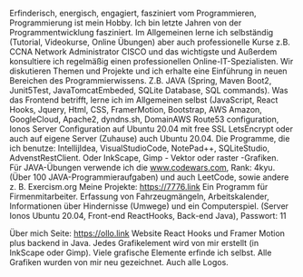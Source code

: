 Erfinderisch, energisch, engagiert, fasziniert vom Programmieren, Programmierung ist mein Hobby.
Ich bin letzte Jahren von der Programmentwicklung fasziniert. Im Allgemeinen lerne ich selbständig (Tutorial, Videokurse, Online Übungen) aber auch professionelle Kurse z.B. CCNA Network Administrator CISCO und das wichtigste und Außerdem konsultiere ich regelmäßig einen professionellen Online-IT-Spezialisten. Wir diskutieren Themen und Projekte und ich erhalte eine Einführung in neuen Bereichen des Programmierwissens. Z.B. JAVA (Spring, Maven Boot2, Junit5Test, JavaTomcatEmbeded, SQLite Database, SQL commands). 
Was das Frontend betrifft, lerne ich im Allgemeinen selbst (JavaScript, React Hooks, Jquery, Html, CSS, FramerMotion, Bootstrap, AWS Amazon, GoogleCloud, Apache2, dyndns.sh, DomainAWS Route53 configuration, Ionos Server Configuration auf Ubuntu 20.04 mit free SSL LetsEncrypt oder auch auf eigene Server (Zuhause) auch  Ubuntu 20.04. Die Programme, die ich benutze: IntellijIdea, VisualStudioCode, NotePad++, SQLiteStudio, AdvenstRestClient. Oder InkScape, Gimp - Vektor oder raster -Grafiken.  
Für JAVA-Übungen verwende ich die www.codewars.com, Rank: 4kyu. (Über 100 JAVA-Programmieraufgaben) und auch LeetCode, sowie andere z. B. Exercism.org
Meine Projekte: 
https://7776.link  Ein Programm für Firmenmitarbeiter. Erfassung von Fahrzeugmängeln, Arbeitskalender, Informationen über Hindernisse (Umwege) und ein Computerspiel. (Server Ionos Ubuntu 20.04, Front-end ReactHooks, Back-end Java), Passwort: 11

Über mich Seite:
https://ollo.link  Website React Hooks und Framer Motion plus backend in Java.
Jedes Grafikelement wird von mir erstellt (in InkScape oder Gimp). Viele grafische Elemente erfinde ich selbst. Alle Grafiken wurden von mir neu gezeichnet. Auch alle Logos.
